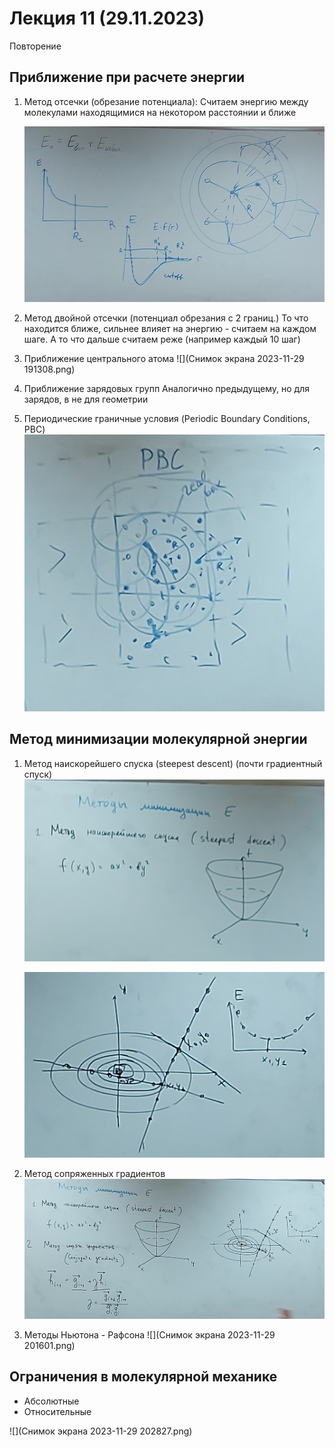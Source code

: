 # Лекция 11 (29.11.2023)

Повторение

## Приближение при расчете энергии

1. Метод отсечки (обрезание потенциала):
   Считаем энергию между молекулами находящимися на некотором расстоянии и ближе

   ![](..\Lection10\20231115_205954.jpeg)

2. Метод двойной отсечки (потенциал обрезания с 2 границ.)
   То что находится ближе, сильнее влияет на энергию - считаем на каждом шаге. А то что дальше считаем реже (например каждый 10 шаг)

3. Приближение центрального атома
   ![](Снимок экрана 2023-11-29 191308.png)

4. Приближение зарядовых групп
   Аналогично предыдущему, но для зарядов, в не для геометрии

5. Периодические граничные условия (Periodic Boundary Conditions, PBC)
   ![](20231129_190630.jpeg)

## Метод минимизации молекулярной энергии

1. Метод наискорейшего спуска (steepest descent) (почти градиентный спуск)
   ![](20231129_195424.jpeg)

   ![](20231129_195726.jpeg)

2. Метод сопряженных градиентов
   ![](20231129_200644.jpeg)

3. Методы Ньютона - Рафсона
   ![](Снимок экрана 2023-11-29 201601.png)

## Ограничения в молекулярной механике

* Абсолютные
* Относительные

![](Снимок экрана 2023-11-29 202827.png)

